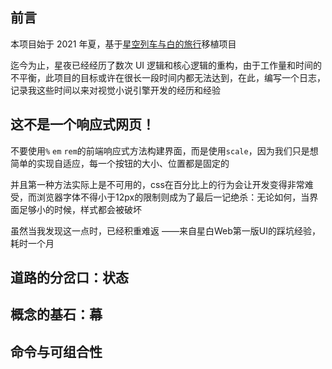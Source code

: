 ## 前言

本项目始于 2021 年夏，基于[星空列车与白的旅行](cusky.tk/webgal/hoshizora/)移植项目

迄今为止，星夜已经经历了数次 UI 逻辑和核心逻辑的重构，由于工作量和时间的不平衡，此项目的目标或许在很长一段时间内都无法达到，在此，编写一个日志，记录我这些时间以来对视觉小说引擎开发的经历和经验

## 这不是一个响应式网页！

不要使用`%` `em` `rem`的前端响应式方法构建界面，而是使用`scale`，因为我们只是想简单的实现自适应，每一个按钮的大小、位置都是固定的

并且第一种方法实际上是不可用的，css在百分比上的行为会让开发变得非常难受，而浏览器字体不得小于12px的限制则成为了最后一记绝杀：无论如何，当界面足够小的时候，样式都会被破坏

虽然当我发现这一点时，已经积重难返 ——来自星白Web第一版UI的踩坑经验，耗时一个月

## 道路的分岔口：状态

## 概念的基石：幕

## 

## 命令与可组合性
